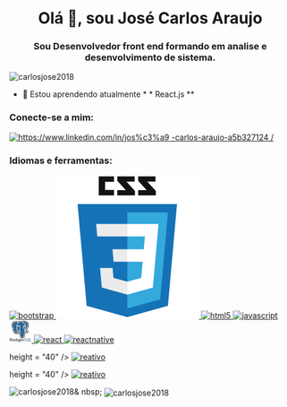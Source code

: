<h1 align = "center"> Olá 👋, sou José Carlos Araujo </h1>
<h3 align = "center"> Sou Desenvolvedor front end formando em analise e desenvolvimento de sistema. </h3>

<p align = " left "> <img src =" https://komarev.com/ghpvc/?username=carlosjose2018&label=Profile%20views&color=0e75b6&style=flat "alt =" carlosjose2018 "/> </p>

- 🌱 Estou aprendendo atualmente * * React.js **

<h3 align = "left"> Conecte-se a mim: </h3>
<p align = "left">
<a href = "https://linkedin.com/in/https://www .linkedin.com / in / jos% c3% a9-carlos-araujo-a5b327124 / "target =" blank "> <img align =" center "src =" https: //raw.githubusercontent.com / rahuldkjain / github-profile-readme-generator / master / src / images / icons / Social / linked-in-alt.svg "alt =" https://www.linkedin.com/in/jos%c3%a9 -carlos-araujo-a5b327124 / "altura =" 30 "largura =" 40 "/> </a>
</p>

<h3 align = "left"> Idiomas e ferramentas: </h3>
<p align = "left"> <a href="https://getbootstrap.com" target="_blank"> <img src = "https://raw.githubusercontent.com/devicons/devicon/master/icons/ bootstrap / bootstrap-plain-wordmark.svg "alt =" bootstrap "width =" 40 "height =" 40 "/> </a> <a href =" https://www.w3schools.com/css/ "target = "_ blank"> <img src = "https://raw.githubusercontent.com/devicons/devicon/master/icons/css3/css3-original-wordmark.svg" alt = "css3" largura = "40" altura = "40" /> </a> <a href="https://www.w3.org/html/" target="_blank"> <img src = "https: //raw.githubusercontent.com / devicons / devicon / master / icons / html5 / html5-original-wordmark.svg "alt =" html5 "width =" 40 "height =" 40 "/> </a> <a href =" https: // developer.mozilla.org/en-US/docs/Web/JavaScript "target =" _ blank "> <img src =" https://raw.githubusercontent.com/devicons/devicon/master/icons/javascript/javascript-original .svg "alt =" javascript "width =" 40 "height =" 40 "/> </a> <a href="https://www.postgresql.org" target="_blank"> <img src =" https://raw.githubusercontent.com/devicons/devicon/master/icons/postgresql/postgresql-original-wordmark.svg "alt =" postgresql "width =" 40 "height =" 40 "/> </a><a href="https://reactjs.org/" target="_blank"> <img src = "https://raw.githubusercontent.com/devicons/devicon/master/icons/react/react-original-wordmark .svg "alt =" react "width =" 40 "height =" 40 "/> </a> <a href="https://reactnative.dev/" target="_blank"> <img src =" https : //reactnative.dev/img/header_logo.svg "alt =" reactnative "width =" 40 "height =" 40 "/> </a> </p>height = "40" /> </a> <a href="https://reactnative.dev/" target="_blank"> <img src = "https://reactnative.dev/img/header_logo.svg" alt = "reativo" largura = "40" altura = "40" /> </a> </p>height = "40" /> </a> <a href="https://reactnative.dev/" target="_blank"> <img src = "https://reactnative.dev/img/header_logo.svg" alt = "reativo" largura = "40" altura = "40" /> </a> </p>

<p> <img align = "left" src = "https://github-readme-stats.vercel.app/api/top-langs?username=carlosjose2018&show_icons=true&locale=en&layout=compact" alt = "carlosjose2018" /> </p>

<p> & nbsp; <img align = "center" src = "https://github-readme-stats.vercel.app/api?username=carlosjose2018&show_icons=true&locale=en" alt = "carlosjose2018" /> </p>
